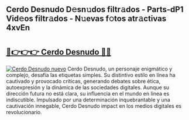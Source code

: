 ## Cerdo Desnudo D𝚎sn𝚞dos filtr𝚊dos - Parts-dP1 Vid𝚎os filtr𝚊dos - N𝚞evas f𝚘tos atr𝚊ctivas 4xvEn

# <h2><a href="http://mb1721.tromn.icu/?c=Cerdo+Desnudo">🔗👉👉👉 Cerdo Desnudo 🔗🔗</a></h2>

[![Cerdo Desnudo nuevo](https://i.imgur.com/pEAQMta.gif)](http://mb1721.tromn.icu/?c=Cerdo+Desnudo)
Cerdo Desnudo, un personaje enigmático y complejo, desafía las etiquetas simples. Su distintivo estilo en línea ha cautivado y provocado críticas, generando debates sobre ética, autoexpresión y la dinámica de las sociedades digitales. Aunque su dirección futura no está clara, su influencia en el mundo en línea es indiscutible. Impulsado por una determinación inquebrantable y una cautivación innegable, Cerdo Desnudo impact en los medios digitales es revolucionario.
